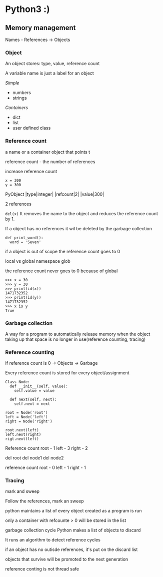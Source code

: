 # Python3 :)

## Memory management
Names - References -> Objects

### Object
An object stores: type, value, reference count

A variable name is just a label for an object

*Simple*
* numbers
* strings

*Containers*
* dict
* list
* user defined class

### Reference count
a name or a container object that points t

reference count - the number of references

increase reference count

```
x = 300
y = 300
```
PyObject
|type|integer|
|refcount|2|
|value|300|

2 references

`del(x)`
It removes the name to the object and reduces the reference count by 1.

If a object has no references it wil be deleted by the garbage collection


```
def print_word():
  word = 'Seven'
```
if a object is out of scope the reference count goes to 0

local vs global namespace
glob

the reference count never goes to 0 because of global
```
>>> x = 30
>>> y = 30
>>> print(id(x))
1471732352
>>> print(id(y))
1471732352
>>> x is y
True
```

### Garbage collection
A way for a program to automatically release memory when the object taking up that space is no longer in use(reference counting, tracing)

### Reference counting
If reference count is 0 -> Objects -> Garbage

Every reference count is stored for every object/assignment

```
Class Node:
  def __init__(self, value):
    self.value = value
  
  def next(self, next):
    self.next = next
    
root = Node('root')
left = Node('left')
right = Node('right')

root.next(left)
left.next(right)
rigt.next(left)
```
Reference count
root - 1
left - 3
right - 2

del root
del node1
del node2

reference count
root - 0
left - 1
right - 1 

### Tracing
mark and sweep

Follow the references, mark an sweep

python maintains a list of every object created as a program is run

only a container with refcounte > 0 will be stored in the list

garbage collection cycle
Python makes a list of objects to discard

It runs an algorithm to detect reference cycles

if an object has no outisde references, it's put on the discard list

objects that survive will be promoted to the next generation

reference conting is not thread safe


